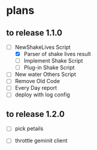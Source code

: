 # plans

## to release 1.1.0
- [ ] NewShakeLives Script
  - [x] Parser of shake lives result
  - [ ] Implement Shake Script
  - [ ] Plug-in Shake Script
- [ ] New water Others Script
- [ ] Remove Old Code
- [ ] Every Day report
- [ ] deploy with log config

## to release 1.2.0
- [ ] pick petails
- [ ] throttle geminit client

 